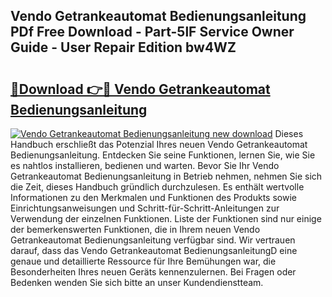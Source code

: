 ## Vendo Getrankeautomat Bedienungsanleitung PDf Free Download - Part-5lF Service Owner Guide - User Repair Edition bw4WZ

# <h2><a href="http://df001m4.blite.top/?on=Vendo+Getrankeautomat+Bedienungsanleitung">🔗Download 👉🔴 Vendo Getrankeautomat Bedienungsanleitung</a></h2>

[![Vendo Getrankeautomat Bedienungsanleitung new download](https://i.imgur.com/lujVjoI.png)](http://df001m4.blite.top/?on=Vendo+Getrankeautomat+Bedienungsanleitung)
Dieses Handbuch erschließt das Potenzial Ihres neuen Vendo Getrankeautomat Bedienungsanleitung. Entdecken Sie seine Funktionen, lernen Sie, wie Sie es nahtlos installieren, bedienen und warten. Bevor Sie Ihr Vendo Getrankeautomat Bedienungsanleitung in Betrieb nehmen, nehmen Sie sich die Zeit, dieses Handbuch gründlich durchzulesen. Es enthält wertvolle Informationen zu den Merkmalen und Funktionen des Produkts sowie Einrichtungsanweisungen und Schritt-für-Schritt-Anleitungen zur Verwendung der einzelnen Funktionen. Liste der Funktionen sind nur einige der bemerkenswerten Funktionen, die in Ihrem neuen Vendo Getrankeautomat Bedienungsanleitung verfügbar sind. Wir vertrauen darauf, dass das Vendo Getrankeautomat BedienungsanleitungD eine genaue und detaillierte Ressource für Ihre Bemühungen war, die Besonderheiten Ihres neuen Geräts kennenzulernen. Bei Fragen oder Bedenken wenden Sie sich bitte an unser Kundendienstteam.
